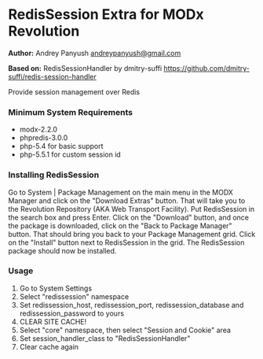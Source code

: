 RedisSession Extra for MODx Revolution
=======================================

**Author:** Andrey Panyush <andreypanyush@gmail.com> []()

**Based on:** RedisSessionHandler by dmitry-suffi <https://github.com/dmitry-suffi/redis-session-handler>

Provide session management over Redis


<h3>Minimum System Requirements</h3>
<ul>
    <li>modx-2.2.0</li>
    <li>phpredis-3.0.0</li>
    <li>php-5.4 for basic support</li>
    <li>php-5.5.1 for custom session id</li>
</ul>
<h3>Installing RedisSession</h3>

<p>
Go to System | Package Management on the main menu in the MODX Manager and click on the &quot;Download Extras&quot; button. That will take you to the
Revolution Repository (AKA Web Transport Facility). Put RedisSession in the search box and press Enter. Click on the &quot;Download&quot; button, and once the package is downloaded,
 click on the &quot;Back to Package Manager&quot; button. That should bring you back to your Package Management grid. Click on the
&quot;Install&quot; button next to RedisSession in the grid. The RedisSession package should now be installed.</p>

<h3>Usage</h3>
<ol>
    <li>Go to System Settings</li>
    <li>Select "redissession" namespace</li>
    <li>Set redissession_host, redissession_port, redissession_database and redissession_password to yours</li>
    <li>CLEAR SITE CACHE!</li>
    <li>Select "core" namespace, then select "Session and Cookie" area</li>
    <li>Set session_handler_class to "RedisSessionHandler"</li>
    <li>Clear cache again</li>
</ol>